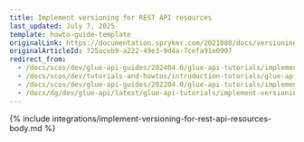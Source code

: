 ```yaml
---
title: Implement versioning for REST API resources
last_updated: July 7, 2025
template: howto-guide-template
originalLink: https://documentation.spryker.com/2021080/docs/versioning-rest-api-resources
originalArticleId: 725aceb9-a222-49e3-9d4a-7cefa91e0907
redirect_from:
  - /docs/scos/dev/glue-api-guides/202404.0/glue-api-tutorials/implement-versioning-for-rest-api-resources.html
  - /docs/scos/dev/tutorials-and-howtos/introduction-tutorials/glue-api/versioning-rest-api-resources.html
  - /docs/scos/dev/glue-api-guides/202204.0/glue-api-tutorials/implement-versioning-for-rest-api-resources.html
  - /docs/dg/dev/glue-api/latest/glue-api-tutorials/implement-versioning-for-rest-api-resources.html
---
```


{% include integrations/implement-versioning-for-rest-api-resources-body.md %}
